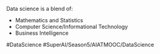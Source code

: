 Data science is a blend of:
- Mathematics and Statistics
- Computer Science/Informational Technology
- Business Intelligence

#DataScience
#SuperAI/Season5/AIATMOOC/DataScience